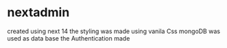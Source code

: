 # nextadmin
 created using next 14
 the styling was made using vanila Css
 mongoDB was used as data base
 the Authentication made 